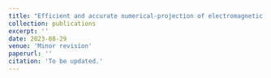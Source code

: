 ```yaml
---
title: "Efficient and accurate numerical-projection of electromagnetic multipoles for scattering objects"
collection: publications
excerpt: ''
date: 2023-08-29
venue: 'Minor revision'
paperurl: ''
citation: 'To be updated.'
---
```

